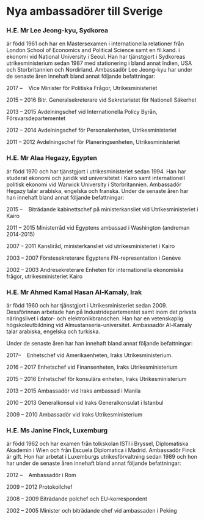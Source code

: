 # Nya ambassadörer till Sverige

### H.E. Mr Lee Jeong\-kyu, Sydkorea

är född 1961 och har en Mastersexamen i internationella relationer från London School of Economics and Political Science samt en fil.kand. i ekonomi vid National University i Seoul. Han har tjänstgjort i Sydkoreas utrikesministerium sedan 1987 med stationering i bland annat Indien, USA och Storbritannien och Nordirland. Ambassadör Lee Jeong\-kyu har under de senaste åren innehaft bland annat följande befattningar:

2017 –    Vice Minister för Politiska Frågor, Utrikesministeriet

2015 – 2016 Bitr. Generalsekreterare vid Sekretariatet för Nationell Säkerhet

2013 – 2015 Avdelningschef vid Internationella Policy Byrån,
Försvarsdepartementet

2012 – 2014 Avdelningschef för Personalenheten, Utrikesministeriet

2011 – 2012 Avdelningschef för Planeringsenheten, Utrikesministeriet

### H.E. Mr Alaa Hegazy, Egypten

är född 1970 och har tjänstgjort i utrikesministeriet sedan 1994\. Han har studerat ekonomi och juridik vid universitetet i Kairo samt internationell politisk ekonomi vid Warwick University i Storbritannien. Ambassadör Hegazy talar arabiska, engelska och franska. Under de senaste åren har han innehaft bland annat följande befattningar:

2015 –    Biträdande kabinettschef på ministerkansliet vid Utrikesministeriet i Kairo

2011 – 2015 Ministerråd vid Egyptens ambassad i Washington (andreman 2014\-2015\)

2007 – 2011 Kansliråd, ministerkansliet vid utrikesministeriet i Kairo

2003 – 2007 Förstesekreterare Egyptens FN\-representation i Genève

2002 – 2003 Andresekreterare Enheten för internationella ekonomiska frågor, utrikesministeriet Kairo

### H.E. Mr Ahmed Kamal Hasan Al\-Kamaly, Irak

är född 1960 och har tjänstgjort i Utrikesministeriet sedan 2009\. Dessförinnan arbetade han på Industridepartementet samt inom det privata näringslivet i dator\- och elektronikbranschen. Han har en vetenskaplig högskoleutbildning vid Almustanseria\-universitet. Ambassadör Al\-Kamaly talar arabiska, engelska och turkiska.

Under de senaste åren har han innehaft bland annat följande befattningar:

2017–    Enhetschef vid Amerikaenheten, Iraks Utrikesministerium.

2016 – 2017 Enhetschef vid Finansenheten, Iraks Utrikesministerium

2015 – 2016 Enhetschef för konsulära enheten, Iraks Utrikesministerium

2013 – 2015 Ambassadör vid Iraks ambassad i Manila

2010 – 2013 Generalkonsul vid Iraks Generalkonsulat i Istanbul

2009 – 2010 Ambassadör vid Iraks Utrikesministerium

### H.E. Ms Janine Finck, Luxemburg

är född 1962 och har examen från tolkskolan ISTI i Bryssel, Diplomatiska Akademin i Wien och från Escuela Diplomatica i Madrid. Ambassadör Finck är gift. Hon har arbetat i Luxemburgs utrikesförvaltning sedan 1989 och hon har under de senaste åren innehaft bland annat följande befattningar:

2012 –    Ambassadör i Rom

2009 – 2012 Protokollchef

2008 – 2009 Biträdande polchef och EU\-korrespondent

2002 – 2005 Minister och biträdande chef vid ambassaden i Peking
